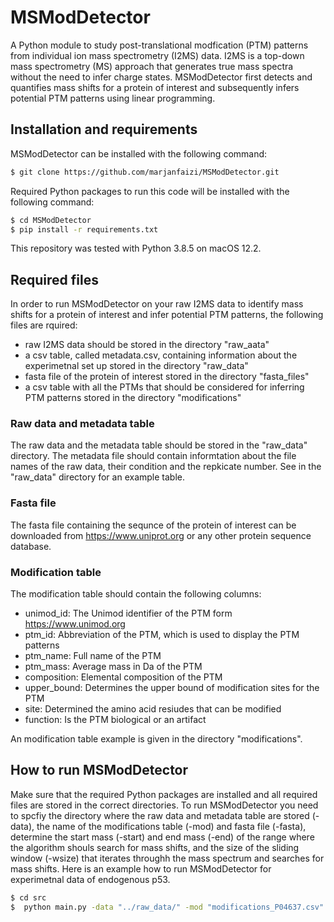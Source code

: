 # MSModDetector
A Python module to study post-translational modfication (PTM) patterns from individual ion mass spectrometry (I2MS) data.
I2MS is a top-down mass spectrometry (MS) approach that generates true mass spectra without the need to infer charge states.
MSModDetector first detects and quantifies mass shifts for a protein of interest and subsequently infers potential PTM patterns using linear programming. 


## Installation and requirements
MSModDetector can be installed with the following command:
```bash
$ git clone https://github.com/marjanfaizi/MSModDetector.git
```

Required Python packages to run this code will be installed with the following command:
```bash
$ cd MSModDetector
$ pip install -r requirements.txt
```

This repository was tested with Python 3.8.5 on macOS 12.2.

## Required files
In order to run MSModDetector on your raw I2MS data to identify mass shifts for a protein of interest and infer potential PTM patterns, the following files are rquired:
- raw I2MS data should be stored in the directory "raw_aata"
- a csv table, called metadata.csv, containing information about the experimetnal set up stored in the directory "raw_data"
- fasta file of the protein of interest stored in the directory "fasta_files"
- a csv table with all the PTMs that should be considered for inferring PTM patterns stored in the directory "modifications"

### Raw data and metadata table
The raw data and the metadata table should be stored in the "raw_data" directory. The metadata file should contain informtation about the file names of the raw data, their condition and the repkicate number. See in the "raw_data" directory for an example table.

### Fasta file
The fasta file containing the sequnce of the protein of interest can be downloaded from https://www.uniprot.org or any other protein sequence database.

### Modification table
The modification table should contain the following columns:
- unimod_id: The Unimod identifier of the PTM	form https://www.unimod.org
- ptm_id:	Abbreviation of the PTM, which is used to display the PTM patterns
- ptm_name: Full name of the PTM
- ptm_mass: Average mass in Da of the PTM
- composition: Elemental composition of the PTM
- upper_bound: Determines the upper bound of modification sites for the PTM
- site: Determined the amino acid resiudes that can be modified	
- function: Is the PTM biological or an artifact

An modification table example is given in the directory "modifications". 

## How to run MSModDetector
Make sure that the required Python packages are installed and all required files are stored in the correct directories. To run MSModDetector you need to spcfiy the directory where the raw data and metadata table are stored (-data), the name of the modifications table (-mod) and fasta file (-fasta), determine the start mass (-start) and end mass (-end) of the range where the algorithm shouls search for mass shifts, and the size of the sliding window (-wsize) that iterates throughh the mass spectrum and searches for mass shifts. Here is an example how to run MSModDetector for experimetnal data of endogenous p53.

```bash
$ cd src
$  python main.py -data "../raw_data/" -mod "modifications_P04637.csv" -fasta "P04637.fasta" -start 43750.0 -end 44520.0 -wsize 10
```


